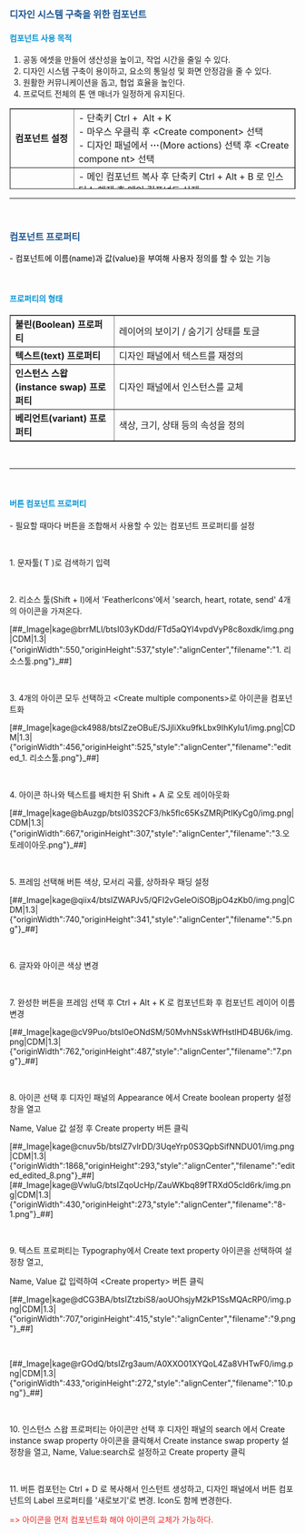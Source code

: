 <h3 data-ke-size="size23"><span style="color: #1a5490;"><b>디자인 시스템 구축을 위한 컴포넌트</b></span></h3>
<h4 data-ke-size="size20"><span style="color: #0593d3;"><b>컴포넌트 사용 목적</b></span></h4>
<ol style="list-style-type: decimal;" data-ke-list-type="decimal">
<li>공동 에셋을 만들어 생산성을 높이고, 작업 시간을 줄일 수 있다.</li>
<li>디자인 시스템 구축이 용이하고, 요소의 통일성 및 화면 안정감을 줄 수 있다.</li>
<li>원활한 커뮤니케이션을 돕고, 협업 효율을 높인다.</li>
<li>프로덕트 전체의 톤 앤 매너가 일정하게 유지된다.</li>
</ol>
<table style="border-collapse: collapse; width: 100%; height: 142px;" border="1" data-ke-align="alignLeft">
<tbody>
<tr style="height: 81px;">
<td style="width: 14.8449%; height: 81px;"><b>컴포넌트 설정</b></td>
<td style="width: 51.8216%; height: 81px;">- 단축키 Ctrl +&nbsp; Alt + K<br />- 마우스 우클릭 후 &lt;Create component&gt; 선택<br />- 디자인 패널에서 <b>&middot;&middot;&middot;</b>(More actions) 선택 후 &lt;Create compone nt&gt; 선택</td>
</tr>
<tr style="height: 41px;">
<td style="width: 14.8449%; height: 41px;"><b>컴포넌트 해제</b></td>
<td style="width: 51.8216%; height: 41px;">- 메인 컴포넌트 복사 후 단축키 Ctrl + Alt + B 로 인스턴스 해제 후 메인 컴포넌트 삭제<br />- 플러그인 detach component을 활용해 컴포넌트 해제</td>
</tr>
<tr style="height: 20px;">
<td style="width: 14.8449%; height: 20px;"><b>컴포넌트 사용하기</b></td>
<td style="width: 51.8216%; height: 20px;">- 메인 컴포넌트를 단축키 Ctrl + D 로 복사 후 인스턴스를 사용<br />- 에셋 패널(Assets)에서 컴포넌트를 드래그해서 사용<br />- &lt;Resources&gt;메뉴의 &lt;Component&gt;에서 컴포넌트를 클릭해서 사용</td>
</tr>
</tbody>
</table>
<hr contenteditable="false" data-ke-type="horizontalRule" data-ke-style="style5" />
<p data-ke-size="size16">&nbsp;</p>
<h3 data-ke-size="size23"><span style="color: #1a5490;"><b>컴포넌트 프로퍼티</b></span></h3>
<p data-ke-size="size16"><span style="color: #000000;">- 컴포넌트에 이름(name)과 값(value)을 부여해 사용자 정의를 할 수 있는 기능</span></p>
<p data-ke-size="size16">&nbsp;</p>
<h4 data-ke-size="size20"><span style="color: #0593d3;"><b>프로퍼티의 형태</b></span></h4>
<table style="border-collapse: collapse; width: 100%;" border="1" data-ke-align="alignLeft">
<tbody>
<tr>
<td style="width: 36.5116%;"><b>불린(Boolean) 프로퍼티</b></td>
<td style="width: 63.4884%;">레이어의 보이기 / 숨기기 상태를 토글</td>
</tr>
<tr>
<td style="width: 36.5116%;"><b>텍스트(text) 프로퍼티 </b></td>
<td style="width: 63.4884%;">디자인 패널에서 텍스트를 재정의</td>
</tr>
<tr>
<td style="width: 36.5116%;"><b>인스턴스 스왑(instance swap) 프로퍼티 </b></td>
<td style="width: 63.4884%;">디자인 패널에서 인스턴스를 교체</td>
</tr>
<tr>
<td style="width: 36.5116%;"><b>베리언트(variant) 프로퍼티 </b></td>
<td style="width: 63.4884%;">색상, 크기, 상태 등의 속성을 정의</td>
</tr>
</tbody>
</table>
<p data-ke-size="size16">&nbsp;</p>
<hr contenteditable="false" data-ke-type="horizontalRule" data-ke-style="style5" />
<p data-ke-size="size16">&nbsp;</p>
<h4 data-ke-size="size20"><span style="color: #0593d3;"><b>버튼 컴포넌트 프로퍼티</b></span></h4>
<p data-ke-size="size16">- 필요할 때마다 버튼을 조합해서 사용할 수 있는 컴포넌트 프로퍼티를 설정</p>
<p data-ke-size="size16">&nbsp;</p>
<p data-ke-size="size18">1. 문자툴( T )로 검색하기 입력</p>
<p data-ke-size="size18">&nbsp;</p>
<p data-ke-size="size18">2. 리소스 툴(Shift + I)에서 'FeatherIcons'에서 'search, heart, rotate, send' 4개의 아이콘을 가져온다.</p>
<p>[##_Image|kage@brrMLl/btsI03yKDdd/FTd5aQYl4vpdVyP8c8oxdk/img.png|CDM|1.3|{"originWidth":550,"originHeight":537,"style":"alignCenter","filename":"1. 리소스툴.png"}_##]</p>
<p data-ke-size="size18">&nbsp;</p>
<p data-ke-size="size18">3. 4개의 아이콘 모두 선택하고 &lt;Create multiple components&gt;로 아이콘을 컴포넌트화</p>
<p>[##_Image|kage@ck4988/btsIZzeOBuE/SJjIiXku9fkLbx9IhKyIu1/img.png|CDM|1.3|{"originWidth":456,"originHeight":525,"style":"alignCenter","filename":"edited_1. 리소스툴.png"}_##]</p>
<p data-ke-size="size16">&nbsp;</p>
<p data-ke-size="size18">4. 아이콘 하나와 텍스트를 배치한 뒤 Shift + A 로 오토 레이아웃화</p>
<p>[##_Image|kage@bAuzgp/btsI03S2CF3/hk5flc65KsZMRjPtIKyCg0/img.png|CDM|1.3|{"originWidth":667,"originHeight":307,"style":"alignCenter","filename":"3.오토레이아웃.png"}_##]</p>
<p data-ke-size="size18">&nbsp;</p>
<p data-ke-size="size18">5. 프레임 선택해 버튼 색상, 모서리 곡률, 상하좌우 패딩 설정</p>
<p>[##_Image|kage@qiix4/btsIZWAPJv5/QFI2vGeIeOiSOBjpO4zKb0/img.png|CDM|1.3|{"originWidth":740,"originHeight":341,"style":"alignCenter","filename":"5.png"}_##]</p>
<p data-ke-size="size18">&nbsp;</p>
<p data-ke-size="size18">6. 글자와 아이콘 색상 변경</p>
<p data-ke-size="size18">&nbsp;</p>
<p data-ke-size="size18">7. 완성한 버튼을 프레임 선택 후 Ctrl + Alt + K 로 컴포넌트화 후 컴포넌트 레이어 이름 변경</p>
<p>[##_Image|kage@cV9Puo/btsI0eONdSM/50MvhNSskWfHstlHD4BU6k/img.png|CDM|1.3|{"originWidth":762,"originHeight":487,"style":"alignCenter","filename":"7.png"}_##]</p>
<p data-ke-size="size18">&nbsp;</p>
<p data-ke-size="size18">8. 아이콘 선택 후 디자인 패널의 Appearance 에서 Create boolean property 설정창을 열고</p>
<p data-ke-size="size18">Name, Value 값 설정 후 Create property 버튼 클릭</p>
<p>[##_Image|kage@cnuv5b/btsIZ7vlrDD/3UqeYrp0S3QpbSifNNDU01/img.png|CDM|1.3|{"originWidth":1868,"originHeight":293,"style":"alignCenter","filename":"edited_edited_8.png"}_##][##_Image|kage@VwluG/btsIZqoUcHp/ZauWKbq89fTRXdO5cld6rk/img.png|CDM|1.3|{"originWidth":430,"originHeight":273,"style":"alignCenter","filename":"8-1.png"}_##]</p>
<p data-ke-size="size18">&nbsp;</p>
<p data-ke-size="size18">9. 텍스트 프로퍼티는 Typography에서 Create text property 아이콘을 선택하여 설정창 열고,</p>
<p data-ke-size="size18">Name, Value 값 입력하여 &lt;Create property&gt; 버튼 클릭</p>
<p>[##_Image|kage@dCG3BA/btsIZtzbiS8/aoUOhsjyM2kP1SsMQAcRP0/img.png|CDM|1.3|{"originWidth":707,"originHeight":415,"style":"alignCenter","filename":"9.png"}_##]</p>
<p data-ke-size="size18">&nbsp;</p>
<p>[##_Image|kage@rGOdQ/btsIZrg3aum/A0XXO01XYQoL4Za8VHTwF0/img.png|CDM|1.3|{"originWidth":433,"originHeight":272,"style":"alignCenter","filename":"10.png"}_##]</p>
<p data-ke-size="size18">&nbsp;</p>
<p data-ke-size="size18">10. 인스턴스 스왑 프로퍼티는 아이콘만 선택 후 디자인 패널의 search 에서 Create instance swap property 아이콘을 클릭해서 Create instance swap property 설정창을 열고, Name, Value:search로 설정하고 Create property 클릭</p>
<p data-ke-size="size18">&nbsp;</p>
<p data-ke-size="size18">11. 버튼 컴포턴는 Ctrl + D 로 복사해서 인스턴트 생성하고, 디자인 패널에서 버튼 컴포넌트의 Label 프로퍼티를 '새로보기'로 변경. Icon도 함께 변경한다.</p>
<p data-ke-size="size16"><span style="color: #ee2323;">=&gt; 아이콘을 먼저 컴포넌트화 해야 아이콘의 교체가 가능하다.</span></p>
<p data-ke-size="size18">&nbsp;</p>